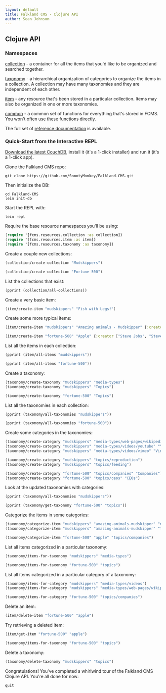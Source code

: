 ```yaml
---
layout: default
title: Falkland CMS - Clojure API
author: Sean Johnson
---
```


## Clojure API

### Namespaces

<a href="Clojure/fcms.resources.collection.html" target="_clojure_api">collection</a> -  a container for all the items that you'd like to be organized and searched together.

<a href="Clojure/fcms.resources.taxonomy.html" target="_clojure_api">taxonomy</a> - a hierarchical organization of categories to organize the items in a collection. A collection may have many taxonomies and they are independent of each other.

<a href="Clojure/fcms.resources.item.html" target="_clojure_api">item</a> - any resource that's been stored in a particular collection. Items may also be organized in one or more taxonomies.

<a href="Clojure/fcms.resources.common.html" target="_clojure_api">common</a> - a common set of functions for everything that's stored in FCMS. You won't often use these functions directly.

The full set of <a href="Clojure/index.html" target="_clojure_api" title="Falkland CMS Clojure API Reference Documentation">reference documentation</a> is available.

### Quick-Start from the Interactive REPL

[Download the latest CouchDB](http://couchdb.apache.org/), install it (it's a 1-click installer) and run it (it's a 1-click app).

Clone the Falkland CMS repo:

```console
git clone https://github.com/SnootyMonkey/Falkland-CMS.git
```

Then initialize the DB:

```console
cd Falkland-CMS
lein init-db
```

Start the REPL with:

```console
lein repl
```

Require the base resource namespaces you'll be using:

```clojure
(require '[fcms.resources.collection :as collection])
(require '[fcms.resources.item :as item])
(require '[fcms.resources.taxonomy :as taxonomy])
```

Create a couple new collections:

```clojure
(collection/create-collection "Mudskippers")

(collection/create-collection "Fortune 500")
```

List the collections that exist:

```clojure
(pprint (collection/all-collections))
```

Create a very basic item:

```clojure
(item/create-item "mudskippers" "Fish with Legs!")
```

Create some more typical items:

```clojure
(item/create-item "mudskippers" "Amazing animals - Mudskipper" {:creator "BBC Life episode", :url "https://www.youtube.com/watch?v=KurTiX4FDuQ"})

(item/create-item "fortune-500" "Apple" {:creator ["Steve Jobs", "Steve Wozniak"], :url ["http://apple.com", "http://en.wikipedia.org/wiki/Apple_Inc."]})
```

List all the items in each collection:

```clojure
(pprint (item/all-items "mudskippers"))

(pprint (item/all-items "fortune-500"))
```

Create a taxonomy:

```clojure
(taxonomy/create-taxonomy "mudskippers" "media-types")
(taxonomy/create-taxonomy "mudskippers" "Topics")

(taxonomy/create-taxonomy "fortune-500" "Topics")
```

List all the taxonomies in each collection:

```clojure
(pprint (taxonomy/all-taxonomies "mudskippers"))

(pprint (taxonomy/all-taxonomies "fortune-500"))
```

Create some categories in the taxonomies:

```clojure
(taxonomy/create-category "mudskippers" "media-types/web-pages/wikipedia" "Wikipedia Pages")
(taxonomy/create-category "mudskippers" "media-types/videos/youtube" "YouTube Videos")
(taxonomy/create-category "mudskippers" "media-types/videos/vimeo" "Vimeo Videos")

(taxonomy/create-category "mudskippers" "topics/reproduction")
(taxonomy/create-category "mudskippers" "topics/feeding")

(taxonomy/create-category "fortune-500" "topics/companies" "Companies")
(taxonomy/create-category "fortune-500" "topics/ceos" "CEOs")
```

Look at the updated taxonomies with categories:

```clojure
(pprint (taxonomy/all-taxonomies "mudskippers"))

(pprint (taxonomy/get-taxonomy "fortune-500" "topics"))
```

Categorize the items in some categories:

```clojure
(taxonomy/categorize-item "mudskippers" "amazing-animals-mudskipper" "media-types/videos/youtube")
(taxonomy/categorize-item "mudskippers" "amazing-animals-mudskipper" "topics/reproduction")

(taxonomy/categorize-item "fortune-500" "apple" "topics/companies")
```

List all items categorized in a particular taxonomy:

```clojure
(taxonomy/items-for-taxonomy "mudskippers" "media-types")

(taxonomy/items-for-taxonomy "fortune-500" "topics")
```

List all items categorized in a particular category of a taxonomy:

```clojure
(taxonomy/items-for-category "mudskippers" "media-types/videos")
(taxonomy/items-for-category "mudskippers" "media-types/web-pages/wikipedia")

(taxonomy/items-for-category "fortune-500" "topics/companies")
```

Delete an item:

```clojure
(item/delete-item "fortune-500" "apple")
```

Try retrieving a deleted item:

```clojure
(item/get-item "fortune-500" "apple")

(taxonomy/items-for-taxonomy "fortune-500" "topics")
```

Delete a taxonomy:

```clojure
(taxonomy/delete-taxonomy "mudskippers" "topics")
```

Congratulations! You've completed a whirlwind tour of the Falkland CMS Clojure API. You're all done for now:

```clojure
quit
```